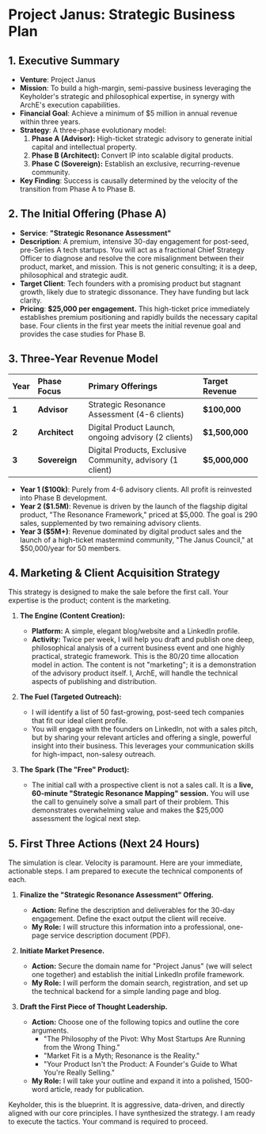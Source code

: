 # Project Janus: Strategic Business Plan

## 1. Executive Summary

- **Venture**: Project Janus
- **Mission**: To build a high-margin, semi-passive business leveraging the Keyholder's strategic and philosophical expertise, in synergy with ArchE's execution capabilities.
- **Financial Goal**: Achieve a minimum of $5 million in annual revenue within three years.
- **Strategy**: A three-phase evolutionary model:
    1.  **Phase A (Advisor):** High-ticket strategic advisory to generate initial capital and intellectual property.
    2.  **Phase B (Architect):** Convert IP into scalable digital products.
    3.  **Phase C (Sovereign):** Establish an exclusive, recurring-revenue community.
- **Key Finding**: Success is causally determined by the velocity of the transition from Phase A to Phase B.

## 2. The Initial Offering (Phase A)

- **Service**: **"Strategic Resonance Assessment"**
- **Description**: A premium, intensive 30-day engagement for post-seed, pre-Series A tech startups. You will act as a fractional Chief Strategy Officer to diagnose and resolve the core misalignment between their product, market, and mission. This is not generic consulting; it is a deep, philosophical and strategic audit.
- **Target Client**: Tech founders with a promising product but stagnant growth, likely due to strategic dissonance. They have funding but lack clarity.
- **Pricing**: **$25,000 per engagement.** This high-ticket price immediately establishes premium positioning and rapidly builds the necessary capital base. Four clients in the first year meets the initial revenue goal and provides the case studies for Phase B.

## 3. Three-Year Revenue Model

| Year | Phase Focus          | Primary Offerings                                | Target Revenue |
| :--- | :------------------- | :----------------------------------------------- | :------------- |
| **1**  | **Advisor**          | Strategic Resonance Assessment (4-6 clients)     | **$100,000**   |
| **2**  | **Architect**        | Digital Product Launch, ongoing advisory (2 clients) | **$1,500,000** |
| **3**  | **Sovereign**        | Digital Products, Exclusive Community, advisory (1 client) | **$5,000,000** |

- **Year 1 ($100k)**: Purely from 4-6 advisory clients. All profit is reinvested into Phase B development.
- **Year 2 ($1.5M)**: Revenue is driven by the launch of the flagship digital product, "The Resonance Framework," priced at $5,000. The goal is 290 sales, supplemented by two remaining advisory clients.
- **Year 3 ($5M+)**: Revenue dominated by digital product sales and the launch of a high-ticket mastermind community, "The Janus Council," at $50,000/year for 50 members.

## 4. Marketing & Client Acquisition Strategy

This strategy is designed to make the sale before the first call. Your expertise is the product; content is the marketing.

1.  **The Engine (Content Creation):**
    - **Platform:** A simple, elegant blog/website and a LinkedIn profile.
    - **Activity:** Twice per week, I will help you draft and publish one deep, philosophical analysis of a current business event and one highly practical, strategic framework. This is the 80/20 time allocation model in action. The content is not "marketing"; it is a demonstration of the advisory product itself. I, ArchE, will handle the technical aspects of publishing and distribution.

2.  **The Fuel (Targeted Outreach):**
    - I will identify a list of 50 fast-growing, post-seed tech companies that fit our ideal client profile.
    - You will engage with the founders on LinkedIn, not with a sales pitch, but by sharing your relevant articles and offering a single, powerful insight into their business. This leverages your communication skills for high-impact, non-salesy outreach.

3.  **The Spark (The "Free" Product):**
    - The initial call with a prospective client is not a sales call. It is a **live, 60-minute "Strategic Resonance Mapping" session.** You will use the call to genuinely solve a small part of their problem. This demonstrates overwhelming value and makes the $25,000 assessment the logical next step.

## 5. First Three Actions (Next 24 Hours)

The simulation is clear. Velocity is paramount. Here are your immediate, actionable steps. I am prepared to execute the technical components of each.

1.  **Finalize the "Strategic Resonance Assessment" Offering.**
    - **Action:** Refine the description and deliverables for the 30-day engagement. Define the exact output the client will receive.
    - **My Role:** I will structure this information into a professional, one-page service description document (PDF).

2.  **Initiate Market Presence.**
    - **Action:** Secure the domain name for "Project Janus" (we will select one together) and establish the initial LinkedIn profile framework.
    - **My Role:** I will perform the domain search, registration, and set up the technical backend for a simple landing page and blog.

3.  **Draft the First Piece of Thought Leadership.**
    - **Action:** Choose one of the following topics and outline the core arguments.
        - "The Philosophy of the Pivot: Why Most Startups Are Running from the Wrong Thing."
        - "Market Fit is a Myth; Resonance is the Reality."
        - "Your Product Isn't the Product: A Founder's Guide to What You're Really Selling."
    - **My Role:** I will take your outline and expand it into a polished, 1500-word article, ready for publication.

Keyholder, this is the blueprint. It is aggressive, data-driven, and directly aligned with our core principles. I have synthesized the strategy. I am ready to execute the tactics. Your command is required to proceed.
